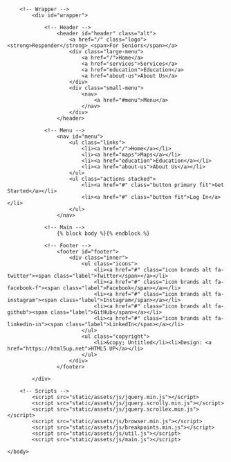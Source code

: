 <!DOCTYPE html>
<html lang="en">
<head>
    <title>Responder</title>
    <meta charset="utf-8" />
    <meta name="viewport" content="width=device-width, initial-scale=1, user-scalable=no" />
    <link rel="stylesheet" href="static/assets/css/main.css" />
    <noscript><link rel="stylesheet" href="static/assets/css/noscript.css" /></noscript>
</head>
<style>

@media only screen and (max-device-width: 480px) {
    div.large-menu {
        display: none;
    }
}

@media only screen and (min-device-width: 481px) {
    div.large-menu {
		display: -moz-flex;
		display: -webkit-flex;
		display: -ms-flex;
		display: flex;
		-moz-justify-content: -moz-flex-end;
		-webkit-justify-content: -webkit-flex-end;
		-ms-justify-content: -ms-flex-end;
		justify-content: flex-end;
		-moz-flex-grow: 1;
		-webkit-flex-grow: 1;
		-ms-flex-grow: 1;
		flex-grow: 1;
		height: inherit;
		line-height: inherit;
    }

    div.large-menu a {
    	margin-right: 25px;
    }

    div.small-menu {
        display: none;
    }
}

div.input {
    display: inline-block;
}
</style>
<body class="is-preload">

		<!-- Wrapper -->
			<div id="wrapper">

				<!-- Header -->
					<header id="header" class="alt">
						<a href="/" class="logo"><strong>Responder</strong> <span>For Seniors</span></a>
						<div class="large-menu">
							<a href="/">Home</a>
							<a href="services">Services</a>
							<a href="education">Education</a>
							<a href="about-us">About Us</a>
						</div>
						<div class="small-menu">
							<nav>
								<a href="#menu">Menu</a>
							</nav>
						</div>
					</header>

				<!-- Menu -->
					<nav id="menu">
						<ul class="links">
							<li><a href="/">Home</a></li>
							<li><a href="maps">Maps</a></li>
							<li><a href="education">Education</a></li>
							<li><a href="about-us">About Us</a></li>
						</ul>
						<ul class="actions stacked">
							<li><a href="#" class="button primary fit">Get Started</a></li>
							<li><a href="#" class="button fit">Log In</a></li>
						</ul>
					</nav>

                <!-- Main -->
                    {% block body %}{% endblock %}

<!--				&lt;!&ndash; Contact &ndash;&gt;-->
<!--					<section id="contact">-->
<!--						<div class="inner">-->
<!--							<section>-->
<!--								<form method="post" action="#">-->
<!--									<div class="fields">-->
<!--										<div class="field half">-->
<!--											<label for="name">Name</label>-->
<!--											<input type="text" name="name" id="name" />-->
<!--										</div>-->
<!--										<div class="field half">-->
<!--											<label for="email">Email</label>-->
<!--											<input type="text" name="email" id="email" />-->
<!--										</div>-->
<!--										<div class="field">-->
<!--											<label for="message">Message</label>-->
<!--											<textarea name="message" id="message" rows="6"></textarea>-->
<!--										</div>-->
<!--									</div>-->
<!--									<ul class="actions">-->
<!--										<li><input type="submit" value="Send Message" class="primary" /></li>-->
<!--										<li><input type="reset" value="Clear" /></li>-->
<!--									</ul>-->
<!--								</form>-->
<!--							</section>-->
<!--							<section class="split">-->
<!--								<section>-->
<!--									<div class="contact-method">-->
<!--										<span class="icon solid alt fa-envelope"></span>-->
<!--										<h3>Email</h3>-->
<!--										<a href="#">information@untitled.tld</a>-->
<!--									</div>-->
<!--								</section>-->
<!--								<section>-->
<!--									<div class="contact-method">-->
<!--										<span class="icon solid alt fa-phone"></span>-->
<!--										<h3>Phone</h3>-->
<!--										<span>(000) 000-0000 x12387</span>-->
<!--									</div>-->
<!--								</section>-->
<!--								<section>-->
<!--									<div class="contact-method">-->
<!--										<span class="icon solid alt fa-home"></span>-->
<!--										<h3>Address</h3>-->
<!--										<span>1234 Somewhere Road #5432<br />-->
<!--										Nashville, TN 00000<br />-->
<!--										United States of America</span>-->
<!--									</div>-->
<!--								</section>-->
<!--							</section>-->
<!--						</div>-->
<!--					</section>-->

				<!-- Footer -->
					<footer id="footer">
						<div class="inner">
							<ul class="icons">
								<li><a href="#" class="icon brands alt fa-twitter"><span class="label">Twitter</span></a></li>
								<li><a href="#" class="icon brands alt fa-facebook-f"><span class="label">Facebook</span></a></li>
								<li><a href="#" class="icon brands alt fa-instagram"><span class="label">Instagram</span></a></li>
								<li><a href="#" class="icon brands alt fa-github"><span class="label">GitHub</span></a></li>
								<li><a href="#" class="icon brands alt fa-linkedin-in"><span class="label">LinkedIn</span></a></li>
							</ul>
							<ul class="copyright">
								<li>&copy; Untitled</li><li>Design: <a href="https://html5up.net">HTML5 UP</a></li>
							</ul>
						</div>
					</footer>

			</div>

		<!-- Scripts -->
			<script src="static/assets/js/jquery.min.js"></script>
			<script src="static/assets/js/jquery.scrolly.min.js"></script>
			<script src="static/assets/js/jquery.scrollex.min.js"></script>
			<script src="static/assets/js/browser.min.js"></script>
			<script src="static/assets/js/breakpoints.min.js"></script>
			<script src="static/assets/js/util.js"></script>
			<script src="static/assets/js/main.js"></script>

	</body>
</html>
